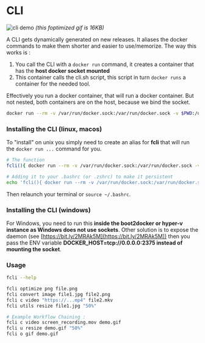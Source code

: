 # CLI

![cli demo](https://s3.eu-west-3.amazonaws.com/juke-github/fyle-demo.gif)
*(this foptimized gif is 16KB)*

A CLI gets dynamically generated on new releases. It aliases the docker commands to make them shorter and easier to use/memorize.
The way this works is :
1. You call the CLI with a `docker run` command, it creates a container that has the **host docker socket mounted**
2. This container calls the cli.sh script, this script in turn `docker runs` a container for the needed tool.

Effectively you run a docker container, that will run a docker container. But not nested, both containers are on the host, because we bind the socket.

```bash
docker run --rm -v /var/run/docker.sock:/var/run/docker.sock -v $PWD:/d/ futils/cli --help
```

### Installing the CLI (linux, macos)
To "install" on unix you simply need to create an alias for **fcli** that 
will run the `docker run ...` command for you.
```bash
# The function
fcli(){ docker run --rm -v /var/run/docker.sock:/var/run/docker.sock -v "$PWD":/d/ futils/cli "$@";}

# Adding it to your .bashrc (or .zshrc) to make it persistent
echo 'fcli(){ docker run --rm -v /var/run/docker.sock:/var/run/docker.sock -v "$PWD":/d/ futils/cli "$@";}' >> ~/.bashrc
```
Then relaunch your terminal or `source ~/.bashrc`.

### Installing the CLI (windows)
For Windows, you need to run this **inside the boot2docker or hyper-v instance
as Windows does not use sockets**. Other solution is to expose the daemon (see
[https://bit.ly/2MRAk5M](https://bit.ly/2MRAk5M)) then you pass the ENV variable
**DOCKER_HOST=tcp://0.0.0.0:2375 instead of mounting the socket**. 

### Usage
```bash
fcli --help

fcli optimize png file.png
fcli convert image file1.jpg file2.png
fcli c video "https://...mp4" file2.mkv  
fcli utils resize file1.jpg "50%"

# Example Workflow Chaining :
fcli c video screen_recording.mov demo.gif
fcli u resize demo.gif "50%"
fcli o gif demo.gif
```

